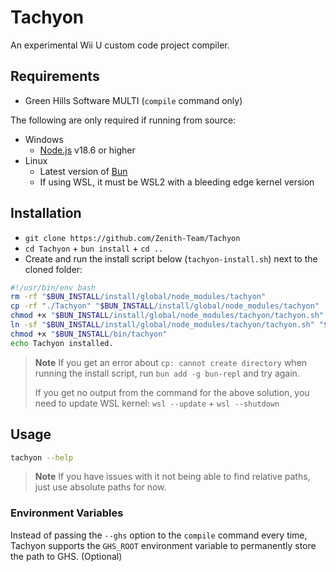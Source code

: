 # Tachyon
An experimental Wii U custom code project compiler.

## Requirements
* Green Hills Software MULTI (`compile` command only)

The following are only required if running from source:
* Windows
    * [Node.js](https://nodejs.org/) v18.6 or higher
* Linux
    * Latest version of [Bun](https://github.com/oven-sh/bun)
    * If using WSL, it must be WSL2 with a bleeding edge kernel version

## Installation
- `git clone https://github.com/Zenith-Team/Tachyon`
- `cd Tachyon` + `bun install` + `cd ..`
- Create and run the install script below (`tachyon-install.sh`) next to the cloned folder:
```sh
#!/usr/bin/env bash
rm -rf "$BUN_INSTALL/install/global/node_modules/tachyon"
cp -rf "./Tachyon" "$BUN_INSTALL/install/global/node_modules/tachyon"
chmod +x "$BUN_INSTALL/install/global/node_modules/tachyon/tachyon.sh"
ln -sf "$BUN_INSTALL/install/global/node_modules/tachyon/tachyon.sh" "$BUN_INSTALL/bin/tachyon"
chmod +x "$BUN_INSTALL/bin/tachyon"
echo Tachyon installed.
```
> **Note**
> If you get an error about `cp: cannot create directory` when running the install script, run `bun add -g bun-repl` and try again.
>
> If you get no output from the command for the above solution, you need to update WSL kernel: `wsl --update` + `wsl --shutdown`

## Usage
```sh
tachyon --help
```
> **Note**
> If you have issues with it not being able to find relative paths, just use absolute paths for now.

### Environment Variables
Instead of passing the `--ghs` option to the `compile` command every time, Tachyon supports the `GHS_ROOT` environment variable to permanently store the path to GHS. (Optional)
